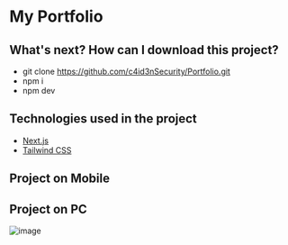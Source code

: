 # My Portfolio

## What's next? How can I download this project?

- git clone https://github.com/c4id3nSecurity/Portfolio.git
- npm i
- npm dev

## Technologies used in the project

- [Next.js](https://nextjs.org)
- [Tailwind CSS](https://tailwindcss.com)

## Project on Mobile


## Project on PC

![image](https://github.com/c4id3nSecurity/Portfolio/assets/137456612/11865859-995d-4138-be5d-9a55e420d22c)
